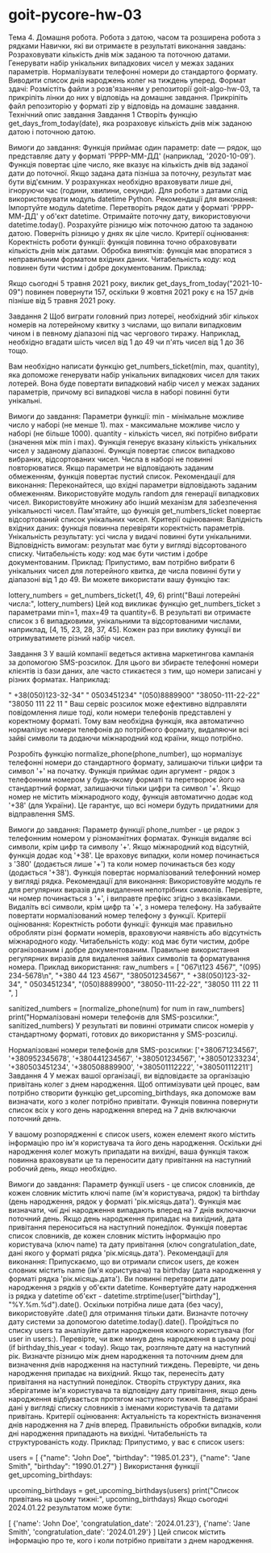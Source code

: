 # goit-pycore-hw-03
Тема 4. Домашня робота. Робота з датою, часом та розширена робота з рядками
Навички, які ви отримаєте в результаті виконання завдань:
Розраховувати кількість днів між заданою та поточною датами.
Генерувати набір унікальних випадкових чисел у межах заданих параметрів.
Нормалізувати телефонні номери до стандартого формату.
Виводити список днів народжень колег на тиждень уперед.
Формат здачі:
Розмістіть файли з розв'язанням у репозиторії goit-algo-hw-03, та прикріпіть лінки до них у відповідь на домашнє завдання.
Прикріпіть файл репозиторію у форматi zip у відповідь на домашнє завдання.
Технiчний опис завдання
Завдання 1
Створіть функцію get_days_from_today(date), яка розраховує кількість днів між заданою датою і поточною датою.

Вимоги до завдання:
Функція приймає один параметр: date — рядок, що представляє дату у форматі 'РРРР-ММ-ДД' (наприклад, '2020-10-09').
Функція повертає ціле число, яке вказує на кількість днів від заданої дати до поточної. Якщо задана дата пізніша за поточну, результат має бути від'ємним.
У розрахунках необхідно враховувати лише дні, ігноруючи час (години, хвилини, секунди).
Для роботи з датами слід використовувати модуль datetime Python.
Рекомендації для виконання:
Імпортуйте модуль datetime.
Перетворіть рядок дати у форматі 'РРРР-ММ-ДД' у об'єкт datetime.
Отримайте поточну дату, використовуючи datetime.today().
Розрахуйте різницю між поточною датою та заданою датою.
Поверніть різницю у днях як ціле число.
Критерії оцінювання:
Коректність роботи функції: функція повинна точно обраховувати кількість днів між датами.
Обробка винятків: функція має впоратися з неправильним форматом вхідних даних.
Читабельність коду: код повинен бути чистим і добре документованим.
Приклад:

Якщо сьогодні 5 травня 2021 року, виклик get_days_from_today("2021-10-09") повинен повернути 157, оскільки 9 жовтня 2021 року є на 157 днів пізніше від 5 травня 2021 року.

Завдання 2
Щоб виграти головний приз лотереї, необхідний збіг кількох номерів на лотерейному квитку з числами, що випали випадковим чином і в певному діапазоні під час чергового тиражу. Наприклад, необхідно вгадати шість чисел від 1 до 49 чи п'ять чисел від 1 до 36 тощо.

Вам необхідно написати функцію get_numbers_ticket(min, max, quantity), яка допоможе генерувати набір унікальних випадкових чисел для таких лотерей. Вона буде повертати випадковий набір чисел у межах заданих параметрів, причому всі випадкові числа в наборі повинні бути унікальні.

Вимоги до завдання:
Параметри функції: min - мінімальне можливе число у наборі (не менше 1). max - максимальне можливе число у наборі (не більше 1000). quantity - кількість чисел, які потрібно вибрати (значення між min і max).
Функція генерує вказану кількість унікальних чисел у заданому діапазоні.
Функція повертає список випадково вибраних, відсортованих чисел. Числа в наборі не повинні повторюватися. Якщо параметри не відповідають заданим обмеженням, функція повертає пустий список.
Рекомендації для виконання:
Переконайтеся, що вхідні параметри відповідають заданим обмеженням.
Використовуйте модуль random для генерації випадкових чисел.
Використовуйте множину або інший механізм для забезпечення унікальності чисел.
Пам'ятайте, що функція get_numbers_ticket повертає відсортований список унікальних чисел.
Критерії оцінювання:
Валідність вхідних даних: функція повинна перевіряти коректність параметрів.
Унікальність результату: усі числа у видачі повинні бути унікальними.
Відповідність вимогам: результат має бути у вигляді відсортованого списку.
Читабельність коду: код має бути чистим і добре документованим.
Приклад:
Припустимо, вам потрібно вибрати 6 унікальних чисел для лотерейного квитка, де числа повинні бути у діапазоні від 1 до 49. Ви можете використати вашу функцію так:

lottery_numbers = get_numbers_ticket(1, 49, 6)
print("Ваші лотерейні числа:", lottery_numbers)
Цей код викликає функцію get_numbers_ticket з параметрами min=1, max=49 та quantity=6. В результаті ви отримаєте список з 6 випадковими, унікальними та відсортованими числами, наприклад, [4, 15, 23, 28, 37, 45]. Кожен раз при виклику функції ви отримуватимете різний набір чисел.

Завдання 3
У вашій компанії ведеться активна маркетингова кампанія за допомогою SMS-розсилок. Для цього ви збираєте телефонні номери клієнтів із бази даних, але часто стикаєтеся з тим, що номери записані у різних форматах. Наприклад:

" +38(050)123-32-34"
" 0503451234"
"(050)8889900"
"38050-111-22-22"
"38050 111 22 11 "
Ваш сервіс розсилок може ефективно відправляти повідомлення лише тоді, коли номери телефонів представлені у коректному форматі. Тому вам необхідна функція, яка автоматично нормалізує номери телефонів до потрібного формату, видаляючи всі зайві символи та додаючи міжнародний код країни, якщо потрібно.

Розробіть функцію normalize_phone(phone_number), що нормалізує телефонні номери до стандартного формату, залишаючи тільки цифри та символ '+' на початку. Функція приймає один аргумент - рядок з телефонним номером у будь-якому форматі та перетворює його на стандартний формат, залишаючи тільки цифри та символ '+'. Якщо номер не містить міжнародного коду, функція автоматично додає код '+38' (для України). Це гарантує, що всі номери будуть придатними для відправлення SMS.

Вимоги до завдання:
Параметр функції phone_number - це рядок з телефонним номером у різноманітних форматах.
Функція видаляє всі символи, крім цифр та символу '+'.
Якщо міжнародний код відсутній, функція додає код '+38'. Це враховує випадки, коли номер починається з '380' (додається лише '+') та коли номер починається без коду (додається '+38').
Функція повертає нормалізований телефонний номер у вигляді рядка.
Рекомендації для виконання:
Використовуйте модуль re для регулярних виразів для видалення непотрібних символів.
Перевірте, чи номер починається з '+', і виправте префікс згідно з вказівками.
Видаліть всі символи, крім цифр та '+', з номера телефону.
На забувайте повертати нормалізований номер телефону з функції.
Критерії оцінювання:
Коректність роботи функції: функція має правильно обробляти різні формати номерів, враховуючи наявність або відсутність міжнародного коду.
Читабельність коду: код має бути чистим, добре організованим і добре документованим.
Правильне використання регулярних виразів для видалення зайвих символів та форматування номера.
Приклад використання:
raw_numbers = [
"067\\t123 4567",
"(095) 234-5678\\n",
"+380 44 123 4567",
"380501234567",
" +38(050)123-32-34",
" 0503451234",
"(050)8889900",
"38050-111-22-22",
"38050 111 22 11 ",
]

sanitized_numbers = [normalize_phone(num) for num in raw_numbers]
print("Нормалізовані номери телефонів для SMS-розсилки:", sanitized_numbers)
У результаті ви повинні отримати список номерів у стандартному форматі, готових до використання у SMS-розсилці.

Нормалізовані номери телефонів для SMS-розсилки: ['+380671234567', '+380952345678', '+380441234567', '+380501234567', '+380501233234', '+380503451234', '+380508889900', '+380501112222', '+380501112211']
Завдання 4
У межах вашої організації, ви відповідаєте за організацію привітань колег з днем народження. Щоб оптимізувати цей процес, вам потрібно створити функцію get_upcoming_birthdays, яка допоможе вам визначати, кого з колег потрібно привітати. Функція повинна повернути список всіх у кого день народження вперед на 7 днів включаючи поточний день.

У вашому розпорядженні є список users, кожен елемент якого містить інформацію про ім'я користувача та його день народження. Оскільки дні народження колег можуть припадати на вихідні, ваша функція також повинна враховувати це та переносити дату привітання на наступний робочий день, якщо необхідно.

Вимоги до завдання:
Параметр функції users - це список словників, де кожен словник містить ключі name (ім'я користувача, рядок) та birthday (день народження, рядок у форматі 'рік.місяць.дата').
Функція має визначати, чиї дні народження випадають вперед на 7 днів включаючи поточний день. Якщо день народження припадає на вихідний, дата привітання переноситься на наступний понеділок.
Функція повертає список словників, де кожен словник містить інформацію про користувача (ключ name) та дату привітання (ключ congratulation_date, дані якого у форматі рядка 'рік.місяць.дата').
Рекомендації для виконання:
Припускаємо, що ви отримали список users, де кожен словник містить name (ім'я користувача) та birthday (дата народження у форматі рядка 'рік.місяць.дата'). Ви повинні перетворити дати народження з рядків у об'єкти datetime. Конвертуйте дату народження із рядка у datetime об'єкт - datetime.strptime(user["birthday"], "%Y.%m.%d").date(). Оскільки потрібна лише дата (без часу), використовуйте .date() для отримання тільки дати.
Визначте поточну дату системи за допомогою datetime.today().date().
Пройдіться по списку users та аналізуйте дати народження кожного користувача (for user in users:).
Перевірте, чи вже минув день народження в цьому році (if birthday_this_year < today). Якщо так, розгляньте дату на наступний рік.
Визначте різницю між днем народження та поточним днем для визначення днів народження на наступний тиждень.
Перевірте, чи день народження припадає на вихідний. Якщо так, перенесіть дату привітання на наступний понеділок.
Створіть структуру даних, яка зберігатиме ім'я користувача та відповідну дату привітання, якщо день народження відбувається протягом наступного тижня.
Виведіть зібрані дані у вигляді списку словників з іменами користувачів та датами привітань.
Критерії оцінювання:
Актуальність та коректність визначення днів народження на 7 днів вперед.
Правильність обробки випадків, коли дні народження припадають на вихідні.
Читабельність та структурованість коду.
Приклад:
Припустимо, у вас є список users:

users = [
{"name": "John Doe", "birthday": "1985.01.23"},
{"name": "Jane Smith", "birthday": "1990.01.27"}
]
Використання функції get_upcoming_birthdays:

upcoming_birthdays = get_upcoming_birthdays(users)
print("Список привітань на цьому тижні:", upcoming_birthdays)
Якщо сьогодні 2024.01.22 результатом може бути:

[
{'name': 'John Doe', 'congratulation_date': '2024.01.23'},
{'name': 'Jane Smith', 'congratulation_date': '2024.01.29'}
]
Цей список містить інформацію про те, кого і коли потрібно привітати з днем народження.
